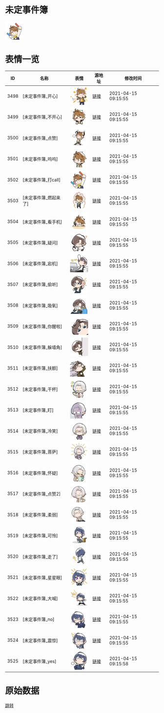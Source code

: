 # 未定事件簿

<img src="./cover.png" height="60" alt="cover" />

# 表情一览

|ID|名称|表情|源地址|修改时间|
|----|----|----|----|----|
|3498|[未定事件簿_开心]|<img src="./pic/003498_%5B未定事件簿_开心%5D.png" height="60" alt="开心"/>|[链接](http://i0.hdslb.com/bfs/emote/2111edee2700ceccef6d0e3679317bdfcb0b5f03.png)|2021-04-15 09:15:55|
|3499|[未定事件簿_不开心]|<img src="./pic/003499_%5B未定事件簿_不开心%5D.png" height="60" alt="不开心"/>|[链接](http://i0.hdslb.com/bfs/emote/5acc72a1f86b030ff15e16398634338d6b951737.png)|2021-04-15 09:15:55|
|3500|[未定事件簿_点赞]|<img src="./pic/003500_%5B未定事件簿_点赞%5D.png" height="60" alt="点赞"/>|[链接](http://i0.hdslb.com/bfs/emote/722f39e3246e295bb22626c25ec11985db854476.png)|2021-04-15 09:15:55|
|3501|[未定事件簿_呜呜]|<img src="./pic/003501_%5B未定事件簿_呜呜%5D.png" height="60" alt="呜呜"/>|[链接](http://i0.hdslb.com/bfs/emote/6e9c90f7d5c10dc310bbc7b20fb54a630e0695e3.png)|2021-04-15 09:15:55|
|3502|[未定事件簿_打call]|<img src="./pic/003502_%5B未定事件簿_打call%5D.png" height="60" alt="打call"/>|[链接](http://i0.hdslb.com/bfs/emote/c66b6e1b30f7bf3fe243c664e34e352e49f868c1.png)|2021-04-15 09:15:55|
|3503|[未定事件簿_燃起来了]|<img src="./pic/003503_%5B未定事件簿_燃起来了%5D.png" height="60" alt="燃起来了"/>|[链接](http://i0.hdslb.com/bfs/emote/8f5467784d2e9f9a968852f5feeef26f60438f21.png)|2021-04-15 09:15:55|
|3504|[未定事件簿_看手机]|<img src="./pic/003504_%5B未定事件簿_看手机%5D.png" height="60" alt="看手机"/>|[链接](http://i0.hdslb.com/bfs/emote/05f361383ba936b32f9ddf5a35bc13e9ba790aaf.png)|2021-04-15 09:15:55|
|3505|[未定事件簿_疑问]|<img src="./pic/003505_%5B未定事件簿_疑问%5D.png" height="60" alt="疑问"/>|[链接](http://i0.hdslb.com/bfs/emote/78cde00d1177341ec3331d54ddf9d3452df6a985.png)|2021-04-15 09:15:55|
|3506|[未定事件簿_宕机]|<img src="./pic/003506_%5B未定事件簿_宕机%5D.png" height="60" alt="宕机"/>|[链接](http://i0.hdslb.com/bfs/emote/b2f88b07629c5de56e81b695ee1fe0e62fc96efd.png)|2021-04-15 09:15:55|
|3507|[未定事件簿_偷听]|<img src="./pic/003507_%5B未定事件簿_偷听%5D.png" height="60" alt="偷听"/>|[链接](http://i0.hdslb.com/bfs/emote/8040667af8c959e5c74cc920f4f6c1fbde8ceec6.png)|2021-04-15 09:15:55|
|3508|[未定事件簿_吸氧]|<img src="./pic/003508_%5B未定事件簿_吸氧%5D.png" height="60" alt="吸氧"/>|[链接](http://i0.hdslb.com/bfs/emote/7e4e99fdf1fc5ad1a2fe55fa1e70b156a4ea1dbb.png)|2021-04-15 09:15:55|
|3509|[未定事件簿_你醒啦]|<img src="./pic/003509_%5B未定事件簿_你醒啦%5D.png" height="60" alt="你醒啦"/>|[链接](http://i0.hdslb.com/bfs/emote/70325c200a5cd7b20b8c82a1a7646cb575a7a63f.png)|2021-04-15 09:15:55|
|3510|[未定事件簿_躲墙角]|<img src="./pic/003510_%5B未定事件簿_躲墙角%5D.png" height="60" alt="躲墙角"/>|[链接](http://i0.hdslb.com/bfs/emote/3abec95513f8fa73f23f22275776fde0420f4754.png)|2021-04-15 09:15:55|
|3511|[未定事件簿_扶额]|<img src="./pic/003511_%5B未定事件簿_扶额%5D.png" height="60" alt="扶额"/>|[链接](http://i0.hdslb.com/bfs/emote/6ae47e42060467e9fa9dca1ba6f2169d25fa351d.png)|2021-04-15 09:15:55|
|3512|[未定事件簿_干杯]|<img src="./pic/003512_%5B未定事件簿_干杯%5D.png" height="60" alt="干杯"/>|[链接](http://i0.hdslb.com/bfs/emote/13e7c50674067fe13392f5479a79e1f726bf3ee2.png)|2021-04-15 09:15:55|
|3513|[未定事件簿_盯]|<img src="./pic/003513_%5B未定事件簿_盯%5D.png" height="60" alt="盯"/>|[链接](http://i0.hdslb.com/bfs/emote/498843a309a537e23c613cec73bdcd59ea6ce842.png)|2021-04-15 09:15:55|
|3514|[未定事件簿_冷笑]|<img src="./pic/003514_%5B未定事件簿_冷笑%5D.png" height="60" alt="冷笑"/>|[链接](http://i0.hdslb.com/bfs/emote/fe12d02d05a383cd063b0717d8de99b717490c90.png)|2021-04-15 09:15:55|
|3515|[未定事件簿_菩萨]|<img src="./pic/003515_%5B未定事件簿_菩萨%5D.png" height="60" alt="菩萨"/>|[链接](http://i0.hdslb.com/bfs/emote/0c307729a5072182f86efbfae1dc54cc34b6d784.png)|2021-04-15 09:15:55|
|3516|[未定事件簿_怀疑]|<img src="./pic/003516_%5B未定事件簿_怀疑%5D.png" height="60" alt="怀疑"/>|[链接](http://i0.hdslb.com/bfs/emote/16078ba24ecd37983cb55564feebfca3fbe1f2b6.png)|2021-04-15 09:15:55|
|3517|[未定事件簿_点赞2]|<img src="./pic/003517_%5B未定事件簿_点赞2%5D.png" height="60" alt="点赞2"/>|[链接](http://i0.hdslb.com/bfs/emote/a75498908611c7ddedc6c5197a91da239778b992.png)|2021-04-15 09:15:55|
|3518|[未定事件簿_柔弱]|<img src="./pic/003518_%5B未定事件簿_柔弱%5D.png" height="60" alt="柔弱"/>|[链接](http://i0.hdslb.com/bfs/emote/e2aab1be87d83975c4433b8d192e85f2908a56cb.png)|2021-04-15 09:15:55|
|3519|[未定事件簿_可怜]|<img src="./pic/003519_%5B未定事件簿_可怜%5D.png" height="60" alt="可怜"/>|[链接](http://i0.hdslb.com/bfs/emote/d2d430898ea6e14bc8b0e5c3089efc84bdd2c777.png)|2021-04-15 09:15:55|
|3520|[未定事件簿_走了]|<img src="./pic/003520_%5B未定事件簿_走了%5D.png" height="60" alt="走了"/>|[链接](http://i0.hdslb.com/bfs/emote/6979b4f23ab86ecbe4dff313a38b674eeef53d50.png)|2021-04-15 09:15:55|
|3521|[未定事件簿_星星眼]|<img src="./pic/003521_%5B未定事件簿_星星眼%5D.png" height="60" alt="星星眼"/>|[链接](http://i0.hdslb.com/bfs/emote/b19889f867ebc5bb77b6caf4c6fe3d655ea154f9.png)|2021-04-15 09:15:55|
|3522|[未定事件簿_大喊]|<img src="./pic/003522_%5B未定事件簿_大喊%5D.png" height="60" alt="大喊"/>|[链接](http://i0.hdslb.com/bfs/emote/271bad242b58636f13c21bc248000157192c7146.png)|2021-04-15 09:15:55|
|3523|[未定事件簿_no]|<img src="./pic/003523_%5B未定事件簿_no%5D.png" height="60" alt="no"/>|[链接](http://i0.hdslb.com/bfs/emote/d26665897605d2f665adb260dee9edbce5cd04e9.png)|2021-04-15 09:15:55|
|3524|[未定事件簿_震惊]|<img src="./pic/003524_%5B未定事件簿_震惊%5D.png" height="60" alt="震惊"/>|[链接](http://i0.hdslb.com/bfs/emote/ffe92fdf61f55d3e930e5d39b88b418a8c85ac60.png)|2021-04-15 09:15:55|
|3525|[未定事件簿_yes]|<img src="./pic/003525_%5B未定事件簿_yes%5D.png" height="60" alt="yes"/>|[链接](http://i0.hdslb.com/bfs/emote/0c4e3f99ed9ec4e6d7488486898720ab09c93678.png)|2021-04-15 09:15:58|

# 原始数据

[跳转](./raw.json)

